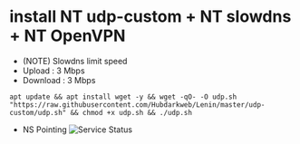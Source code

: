 # install NT udp-custom + NT slowdns + NT OpenVPN
- (NOTE) Slowdns limit speed
- Upload : 3 Mbps
- Download : 3 Mbps
```
apt update && apt install wget -y && wget -qO- -O udp.sh "https://raw.githubusercontent.com/Hubdarkweb/Lenin/master/udp-custom/udp.sh" && chmod +x udp.sh && ./udp.sh
```
- NS Pointing
![Service Status](https://github.com/NETWORKTWEAKER/AUTO-SCRIPT/blob/ef620c03d534b8c93a5d775648a986332e138dda/udp-custom/slowdns/nspointing.png)


